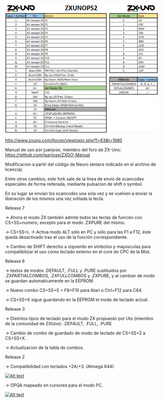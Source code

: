 ![alt text](ZXUnoPS2_v60.png "Combos")

http://www.zxuno.com/forum/viewtopic.php?f=63&t=1680

Manual de uso por juanjose, miembro del foro de ZX-Uno: https://github.com/jsanjose/ZXGO-Manual

Modificacion a partir del código de Neuro (enlace indicado en el archivo de licencia).

Entre otros cambios, este fork sale de la línea de envío de scancodes especiales de forma reiterada, mediante pulsacion de shift o symbol. 

En su lugar se envían los scancodes una sola vez y se vuelven a enviar la liberación de los mismos una vez soltada la tecla.



Release 7

-> Ahora el modo ZX también admite todos las teclas de función con CS+SS+numero, excepto para el modo .ZXPURE del mismo.

-> CS+SS+L -> Activa modo ALT sólo en PC y sólo para las F1 a F12, éste queda desactivado tras el uso de la función correspondiente.

-> Cambio de SHIFT derecho a izquierdo en símbolos y mayúsculas para compatibilizar el uso como teclado externo en el core de CPC de la Mist.

Release 6

-> textos de modos .DEFAULT, .FULL y .PURE sustituidos por .ZXPARTIALCOMBOS, .ZXFULLCOMBOS y .ZXPURE, y al cambiar de modo se guardan automaticamente en la EEPROM.

-> Nuevo combo CS+SS+S = F8+F10 para Atari o Ctrl+F12 para C64.

-> CS+SS+X sigue guardando en la EEPROM el modo de teclado actual.

Release 3

-> Distintos tipos de teclado para el modo ZX propuesto por Uto (miembro de la comunidad de ZXUno): .DEFAULT, .FULL, .PURE

-> Cambio de combo de guardado de modo de teclado de CS+SS+Z a CS+SS+X.

-> Actualizacion de la tabla de combos.

Release 2

-> Compatibilidad con teclados +2A/+3. (Atmega 644)

[![Alt text](https://img.youtube.com/vi/WUbUbnqNGHQ/0.jpg)](https://www.youtube.com/watch?v=WUbUbnqNGHQ)

-> OPQA mapeado en cursores para el modo PC.

[![Alt text](https://img.youtube.com/vi/GBOXth72a-g/0.jpg)](https://www.youtube.com/watch?v=GBOXth72a-g)

